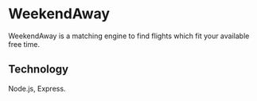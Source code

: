 # WeekendAway

WeekendAway is a matching engine to find flights which fit your available free time. 

## Technology

Node.js, Express. 